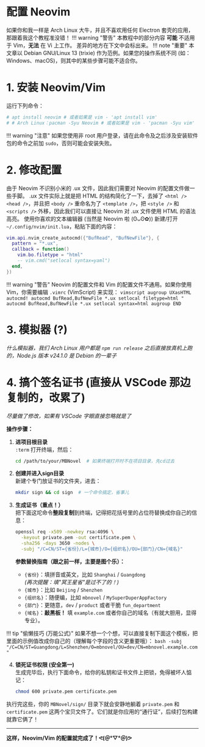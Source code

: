 # 配置 Neovim
如果你和我一样是 Arch Linux 大牛，并且不喜欢用任何 Electron 套壳的应用，那跟着我这个教程准没错！
!!! warning "警告"
    本教程中的部分内容 **可能** 不适用于 Vim，**无法** 在 Vi 上工作。
    差异的地方在下文中会标出来。
!!! note "重要"
    本文章以 Debian GNU/Linux 13 (trixie) 作为范例。如果您的操作系统不同 (如：Windows、macOS)，则其中的某些步骤可能不适合你。

# 1. 安装 Neovim/Vim
运行下列命令：
```bash
# apt install neovim # 或者如果是 vim - 'apt install vim'
# # Arch Linux：pacman -Syu Neovim # 或者如果是 vim - 'pacman -Syu vim'
```
!!! warning "注意"
    如果您使用非 root 用户登录，请在此命令及之后涉及安装软件包的命令之前加 `sudo`，否则可能会安装失败。

# 2. 修改配置
由于 Neovim 不识别小米的 .ux 文件，因此我们需要对 Neovim 的配置文件做一些手脚。
.ux 文件实际上就是把 HTML 的结构简化了一下，去掉了 `<html />` `<head />`，并且把 `<body />` 重命名为了 `<template />`，把 `<style />` 和 `<scripts />` 外移，因此我们可以直接让 Neovim 对 .ux 文件使用 HTML 的语法高亮。
使用你喜欢的文本编辑器 (当然是 Neovim 啦 (⁠ʘ⁠ᴗ⁠ʘ⁠✿⁠)) 新建/打开 `~/.config/nvim/init.lua`，粘贴下面的内容：
```lua
vim.api.nvim_create_autocmd({"BufRead", "BufNewFile"}, {
  pattern = "*.ux",
  callback = function()
    vim.bo.filetype = "html"
    -- vim.cmd("setlocal syntax=yaml")
  end,
})
```

!!! warning "警告"
    Neovim 的配置文件和 Vim 的配置文件不通用。如果你使用 Vim，你需要编辑 `.vimrc` (VimScript) 来实现：
    ```vimscript
    augroup UXasHTML
      autocmd!
      autocmd BufRead,BufNewFile *.ux setlocal filetype=html
      " autocmd BufRead,BufNewFile *.ux setlocal syntax=html
    augroup END
    ```

# 3. 模拟器 (?)
*什么模拟器，我们 Arch Linux 用户都是 `npm run release` 之后直接放真机上跑的，Node.js 版本 v24.1.0 是 Debian 的一辈子*

# 4. 搞个签名证书 (直接从 VSCode 那边复制的，改累了)
*尽量做了修改，如果有 VSCode 字眼直接忽略就是了*

**操作步骤：**

1.  **进项目根目录**  
    `:term` 打开终端，然后：
    ```bash
    cd /path/to/your/MBNovel  # 如果终端打开时不在项目目录，先cd过去
    ```

2.  **创建并进入sign目录**  
    新建个专门放证书的文件夹，进去：
    ```bash
    mkdir sign && cd sign  # 一个命令搞定，省事儿
    ```

3.  **生成证书（重点！）**  
    把下面这坨命令**整段复制**到终端，记得把花括号里的占位符替换成你自己的信息：
    ```bash
    openssl req -x509 -newkey rsa:4096 \
      -keyout private.pem -out certificate.pem \
      -sha256 -days 3650 -nodes \
      -subj "/C=CN/ST={省份}/L={城市}/O={组织名}/OU={部门}/CN={域名}"
    ```
    **参数替换指南（跟之前一样，主要是图个乐）：**
    - `{省份}`：填拼音或英文，比如 `Shanghai` / `Guangdong`  
      *(再次提醒：填"冥王星省"是过不了的！)*
    - `{城市}`：比如 `Beijing` / `Shenzhen`
    - `{组织名}`：随便编，比如 `mbnovel` / `MySuperDuperAppFactory`
    - `{部门}`：更随意，`dev` / `product` 或者干脆 `fun_department`
    - `{域名}`：**敲黑板！** 填 `example.com` 或者你自己的域名（有就大胆用，显得专业）。

!!! tip "偷懒技巧 (万能公式)"
    如果不想一个个想，可以直接复制下面这个模板，把里面的示例值改成你自己的（理解每个字段的含义更重要哦）：
    ```bash
    -subj "/C=CN/ST=Guangdong/L=Shenzhen/O=mbnovel/OU=dev/CN=mbnovel.example.com"
    ```

4.  **锁死证书权限 (安全第一)**  
    生成完毕后，执行下面命令，给你的私钥和证书文件上把锁，免得被坏人惦记：
    ```bash
    chmod 600 private.pem certificate.pem
    ```

执行完这些，你的 `MBNovel/sign/` 目录下就会安静地躺着 `private.pem` 和 `certificate.pem` 这两个宝贝文件了。它们就是你应用的“通行证”，后续打包构建就靠它俩了！

---

**这样，Neovim/Vim 的配置就完成了！ᕙ⁠(⁠＠⁠°⁠▽⁠°⁠＠⁠)⁠ᕗ**
